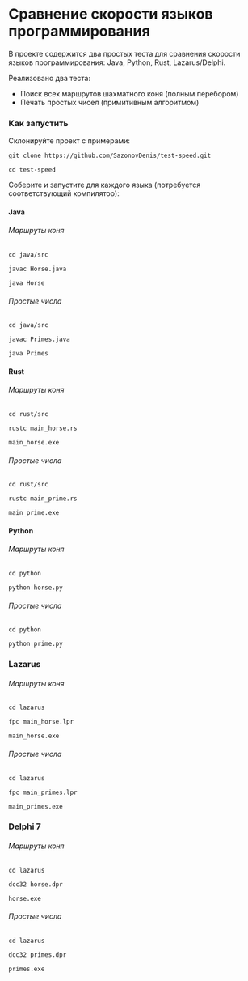 # Сравнение скорости языков программирования

В проекте содержится два простых теста для сравнения скорости 
языков программирования: Java, Python, Rust, Lazarus/Delphi.

Реализовано два теста: 
- Поиск всех маршрутов шахматного коня (полным перебором)
- Печать простых чисел (примитивным алгоритмом) 

### Как запустить

Склонируйте проект с примерами:

~~~
git clone https://github.com/SazonovDenis/test-speed.git

cd test-speed
~~~

Соберите и запустите для каждого языка (потребуется соответствующий компилятор):

#### Java

###### Маршруты коня

~~~
cd java/src

javac Horse.java

java Horse
~~~

###### Простые числа

~~~
cd java/src

javac Primes.java 

java Primes
~~~

#### Rust

###### Маршруты коня

~~~
cd rust/src

rustc main_horse.rs

main_horse.exe
~~~

###### Простые числа

~~~
cd rust/src

rustc main_prime.rs

main_prime.exe
~~~

#### Python

###### Маршруты коня

~~~
cd python

python horse.py
~~~

###### Простые числа

~~~
cd python

python prime.py
~~~

### Lazarus

###### Маршруты коня

~~~
cd lazarus

fpc main_horse.lpr

main_horse.exe
~~~

###### Простые числа

~~~
cd lazarus

fpc main_primes.lpr

main_primes.exe
~~~

### Delphi 7

###### Маршруты коня

~~~
cd lazarus

dcc32 horse.dpr

horse.exe
~~~

###### Простые числа

~~~
cd lazarus

dcc32 primes.dpr

primes.exe
~~~


